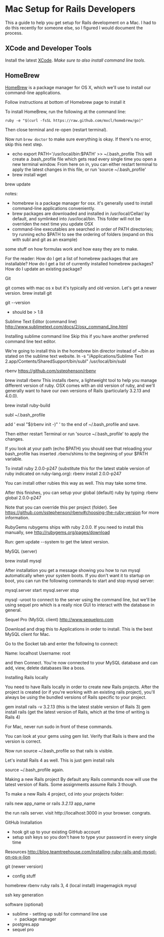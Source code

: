 Mac Setup for Rails Developers
==============================

This a guide to help you get setup for Rails development on a Mac. I had to do this recently for someone else, so I figured I would document the process.


XCode and Developer Tools
-------------------------

Install the latest [XCode](https://developer.apple.com/xcode/). *Make sure to also install command line tools*.


HomeBrew
--------

[HomeBrew](http://brew.sh/) is a package manager for OS X, which we'll use to install our command-line applications.

Follow instructions at bottom of Homebrew page to install it

To install HomeBrew, run the following at the command line:
```
ruby -e "$(curl -fsSL https://raw.github.com/mxcl/homebrew/go)"
```

Then close terminal and re-open (restart terminal).


Now run ```brew doctor``` to make sure everything is okay. If there's no error, skip this next step.

  * echo export PATH='/usr/local/bin:$PATH' >> ~/.bash_profile
This will create a .bash_profile file which gets read every single time you open a new terminal window. From here on in, you can either restart terminal to apply the latest changes in this file, or run 'source ~/.bash_profile'
* brew install wget

brew update

notes:
* homebrew is a package manager for osx. it's generally used to install command-line applications conveniently.
* brew packages are downloaded and installed in /usr/local/Cellar/ by default, and symlinked into /usr/local/bin. This folder will not be overriden the next time you update OSX
* command-line executables are searched in order of PATH directories; try running echo $PATH to see the ordering of folders (expand on this with subl and git as an example)

some stuff on how formulas work and how easy they are to make.

For the reader:
How do I get a list of homebrew packages that are installable?
How do I get a list of currently installed homebrew packages?
How do I update an existing package?

Git

git comes with mac os x but it's typically and old version. Let's get a newer version.
brew install git

git --version
  * should be > 1.8

Sublime Text Editor (command line)
http://www.sublimetext.com/docs/2/osx_command_line.html

Installing sublime command line
Skip this if you have another preferred command line text editor.

We're going to install this in the homebrew bin director instead of ~/bin as stated on the sublime text website.
ln -s "/Applications/Sublime Text 2.app/Contents/SharedSupport/bin/subl" /usr/local/bin/subl


rbenv
https://github.com/sstephenson/rbenv

brew install rbenv
This installs rbenv, a lightweight tool to help you manage different version of ruby. OSX comes with an old version of ruby, and we'll generally want to have our own versions of Rails (particularly 3.2.13 and 4.0.0).

brew install ruby-build

subl ~/.bash_profile

add ' eval "$(rbenv init -)" ' to the end of ~/.bash_profile and save.

Then either restart Terminal or run 'source ~/.bash_profile' to apply the changes.

If you look at your path (echo $PATH) you should see that reloading your bash_profile has inserted .rbenv/shims to the beginning of your $PATH variable.

To install ruby 2.0.0-p247 (substitute this for the latest stable version of ruby indicated on ruby-lang.org):
rbenv install 2.0.0-p247

You can install other rubies this way as well. This may take some time.

After this finishes, you can setup your global (default) ruby by typing:
rbenv global 2.0.0-p247

Note that you can override this per project (folder). See https://github.com/sstephenson/rbenv#choosing-the-ruby-version for more information.


RubyGems
rubygems ships with ruby 2.0.0. If you need to install this manually, see http://rubygems.org/pages/download

Run:
gem update --system to get the latest version.


MySQL (server)

brew install mysql

After installation you get a message showing you how to run mysql automatically when your system boots. If you don't want it to startup on boot, you can run the following commands to start and stop mysql server:

mysql.server start
mysql.server stop

mysql -uroot to connect to the server using the command line, but we'll be using sequel pro which is a really nice GUI to interact with the database in general.


Sequel Pro (MySQL client)
http://www.sequelpro.com

Download and drag this to Applications in order to install.
This is the best MySQL client for Mac.

Go to the Socket tab and enter the following to connect:

Name: localhost
Username: root

and then Connect. You're now connected to your MySQL database and can add, view, delete databases like a boss.



Installing Rails locally

You need to have Rails locally in order to create new Rails projects. After the project is created (or if you're working with an existing rails project), you'll always be using the bundled versions of Rails specific to your project.

gem install rails -v 3.2.13 (this is the latest stable version of Rails 3)
gem install rails (get the latest version of Rails, which at the time of writing is Rails 4)

For Mac, never run sudo in front of these commands.

You can look at your gems using gem list. Verify that Rails is there and the version is correct.

Now run source ~/.bash_profile so that rails is visible.

Let's install Rails 4 as well. This is just
gem install rails

source ~/.bash_profile again.


Making a new Rails project
By default any Rails commands now will use the latest version of Rails. Some assignments assume Rails 3 though.

To make a new Rails 4 project, cd into your projects folder:

rails new app_name
or
rails _3.2.13_ app_name


the run rails server. visit http://localhost:3000 in your browser. congrats.


GitHub Installation
* hook git up to your existing GitHub account
* setup ssh keys so you don't have to type your password in every single time




Resources
http://blog.teamtreehouse.com/installing-ruby-rails-and-mysql-on-os-x-lion


git (newer version)
  * config stuff

homebrew
rbenv
ruby
rails 3, 4 (local install)
imagemagick
mysql



ssh key generation


software (optional)

* sublime - setting up subl for command line use
  * package manager
* postgres.app
* sequel pro